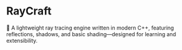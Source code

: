 # RayCraft
🚀 A lightweight ray tracing engine written in modern C++, featuring reflections, shadows, and basic shading—designed for learning and extensibility.
